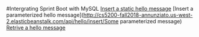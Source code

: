 #Intergrating Sprint Boot with MySQL
[Insert a static hello message](http://cs5200-fall2018-annunziato.us-west-2.elasticbeanstalk.com/api/hello/insert)
[Insert a parameterized hello message](http://cs5200-fall2018-annunziato.us-west-2.elasticbeanstalk.com/api/hello/insert/Some parameterized message)
[Retrive a hello message](http://cs5200-fall2019-liu.us-east-2.elasticbeanstalk.com/api/hello/select/all)
